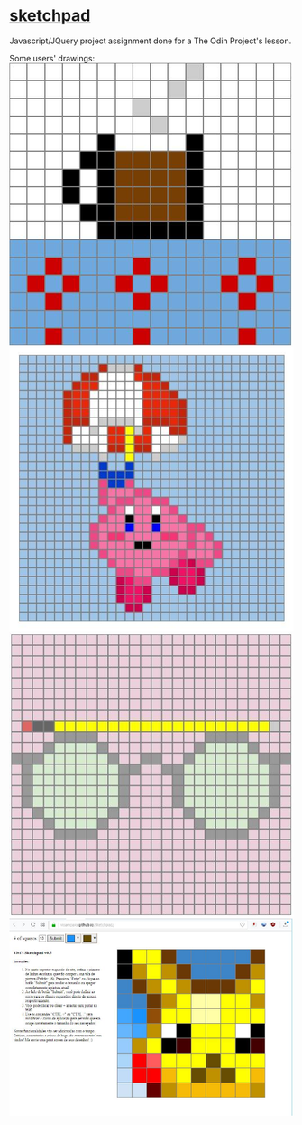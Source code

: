 # [sketchpad](https://visampaio.github.io/sketchpad/)
Javascript/JQuery project assignment done for a The Odin Project's lesson.

Some users' drawings:
![Coffe mug](images\01.jpg)
![Kirby](images\02.jpg)
![Glasses](images\03.jpg)
![Pikachu](images\04.jpg)
